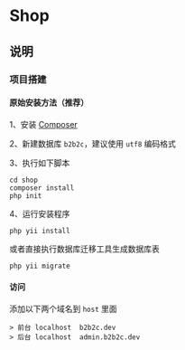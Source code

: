 Shop
==================


## 说明

### 项目搭建

#### 原始安装方法（推荐）

1、安装 [Composer](http://www.yiiframework.com/doc-2.0/guide-start-installation.html#installing-via-composer)

2、新建数据库 `b2b2c`，建议使用 `utf8` 编码格式

3、执行如下脚本
```
cd shop
composer install
php init
```

4、运行安装程序

```
php yii install
```

或者直接执行数据库迁移工具生成数据库表

```
php yii migrate 
```

#### 访问

添加以下两个域名到 `host` 里面

	> 前台 localhost	b2b2c.dev 
	> 后台 localhost	admin.b2b2c.dev
